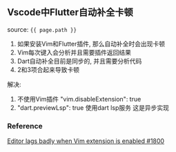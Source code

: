 ## Vscode中Flutter自动补全卡顿
source: `{{ page.path }}`

1. 如果安装Vim和Flutter插件, 那么自动补全时会出现卡顿
2. Vim每次键入会分析并且需要插件返回结果
3. Dart自动补全目前是同步的, 并且需要分析代码
4. 2和3项合起来导致卡顿

解决:
1. 不使用Vim插件 "vim.disableExtension": true
2. "dart.previewLsp": true  使用dart lsp服务   这是异步实现


### Reference
[Editor lags badly when Vim extension is enabled #1800](https://github.com/Dart-Code/Dart-Code/issues/1800)
